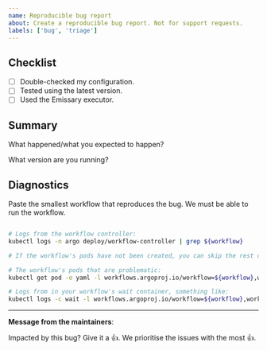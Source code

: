 ```yaml
---
name: Reproducible bug report 
about: Create a reproducible bug report. Not for support requests.
labels: ['bug', 'triage']
---
```


<!-- If this is a regression, please open a regression report instead. -->

## Checklist

<!-- Do NOT open an issue until you have: --> 

* [ ] Double-checked my configuration.
* [ ] Tested using the latest version.
* [ ] Used the Emissary executor.

## Summary

What happened/what you expected to happen?

What version are you running?

## Diagnostics

Paste the smallest workflow that reproduces the bug. We must be able to run the workflow.

```yaml

```

```bash
# Logs from the workflow controller:
kubectl logs -n argo deploy/workflow-controller | grep ${workflow} 

# If the workflow's pods have not been created, you can skip the rest of the diagnostics.

# The workflow's pods that are problematic:
kubectl get pod -o yaml -l workflows.argoproj.io/workflow=${workflow},workflow.argoproj.io/phase!=Succeeded

# Logs from in your workflow's wait container, something like:
kubectl logs -c wait -l workflows.argoproj.io/workflow=${workflow},workflow.argoproj.io/phase!=Succeeded
```

---
<!-- Issue Author: Don't delete this message to encourage other users to support your issue! -->
**Message from the maintainers**:

Impacted by this bug? Give it a 👍. We prioritise the issues with the most 👍.
